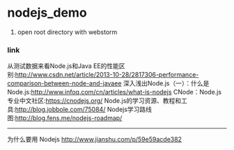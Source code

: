 # nodejs_demo

1. open root directory with webstorm



### link
从测试数据来看Node.js和Java EE的性能区别:<http://www.csdn.net/article/2013-10-28/2817306-performance-comparison-between-node-and-javaee>
深入浅出Node.js（一）：什么是Node.js:<http://www.infoq.com/cn/articles/what-is-nodejs>
CNode：Node.js专业中文社区:<https://cnodejs.org/>
Node.js的学习资源、教程和工具:<http://blog.jobbole.com/75084/>
Nodejs学习路线图:<http://blog.fens.me/nodejs-roadmap/>


---

为什么要用 Nodejs
<http://www.jianshu.com/p/59e59acde382>

